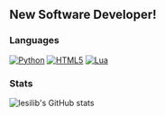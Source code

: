 ## New Software Developer!

### Languages

[![Python](https://img.shields.io/badge/%E2%80%8D-Python-3776AB?style=flat-square&logo=python&logoColor=white)](https://www.python.org/)
[![HTML5](https://img.shields.io/badge/%E2%80%8D-HTML5-E34F26?style=flat-square&logo=html5&logoColor=white)](https://html.spec.whatwg.org/)
[![Lua](https://simpleicons.org/?modal=icon&q=lua)](https://www.lua.org/)

### Stats

![lesilib's GitHub stats](https://github-readme-stats.vercel.app/api?username=lesilib&show_icons=true&theme=radical)
